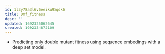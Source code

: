 ```yaml
---
id: 1l3y78a3l6v6eeiku95qdk6
title: Dmf_fitness
desc: ''
updated: 1692325062645
created: 1692324873109
---
```

- Predicting only double mutant fitness using sequence embedings with a deep set model.
